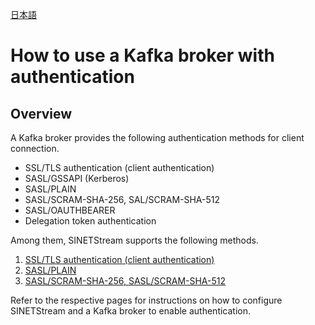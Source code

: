 <!--
Copyright (C) 2020 National Institute of Informatics

Licensed to the Apache Software Foundation (ASF) under one
or more contributor license agreements.  See the NOTICE file
distributed with this work for additional information
regarding copyright ownership.  The ASF licenses this file
to you under the Apache License, Version 2.0 (the
"License"); you may not use this file except in compliance
with the License.  You may obtain a copy of the License at

  http://www.apache.org/licenses/LICENSE-2.0

Unless required by applicable law or agreed to in writing,
software distributed under the License is distributed on an
"AS IS" BASIS, WITHOUT WARRANTIES OR CONDITIONS OF ANY
KIND, either express or implied.  See the License for the
specific language governing permissions and limitations
under the License.
-->

[日本語](kafka-authentication.md)

# How to use a Kafka broker with authentication

## Overview

A Kafka broker provides the following authentication methods for client connection.

* SSL/TLS authentication (client authentication)
* SASL/GSSAPI (Kerberos)
* SASL/PLAIN
* SASL/SCRAM-SHA-256, SAL/SCRAM-SHA-512
* SASL/OAUTHBEARER
* Delegation token authentication

Among them, SINETStream supports the following methods.

1. [SSL/TLS authentication (client authentication)](kafka-authentication-ssl.en.md)
1. [SASL/PLAIN](kafka-authentication-sasl-plain.en.md)
1. [SASL/SCRAM-SHA-256, SASL/SCRAM-SHA-512](kafka-authentication-sasl-scram.en.md)

Refer to the respective pages for instructions on how to configure SINETStream and a Kafka broker to enable authentication.
